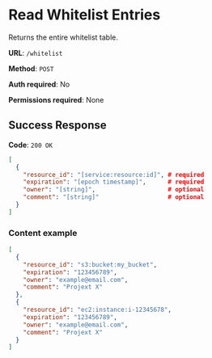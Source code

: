 # Read Whitelist Entries

Returns the entire whitelist table.

**URL**: `/whitelist`

**Method**: `POST`

**Auth required**: No

**Permissions required**: None

## Success Response

**Code**: `200 OK`

```json
[
  {
    "resource_id": "[service:resource:id]", # required
    "expiration": "[epoch timestamp]",      # required
    "owner": "[string]",                    # optional
    "comment": "[string]"                   # optional
  }
]
```

### Content example

```json
[
  {
    "resource_id": "s3:bucket:my_bucket",
    "expiration": "123456789",
    "owner": "example@email.com",
    "comment": "Projext X"
  },
  {
    "resource_id": "ec2:instance:i-12345678",
    "expiration": "123456789",
    "owner": "example@email.com",
    "comment": "Projext X"
  }
]
```
